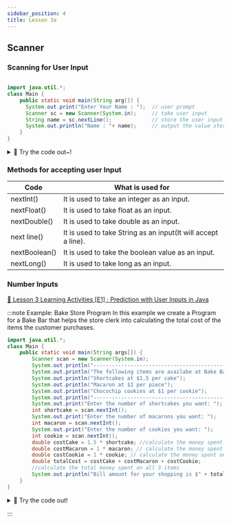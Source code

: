 ```yaml
---
sidebar_position: 4
title: Lesson 3a 
---
```


## Scanner

### Scanning for User Input

```java

import java.util.*;
class Main {
    public static void main(String arg[]) {
      System.out.print("Enter Your Name : ");  // user prompt
      Scanner sc = new Scanner(System.in);     // take user input
      String name = sc.nextLine();             // store the user input in the name variable
      System.out.println("Name : "+ name);     // output the value stored in name
    }
}

```

<details>
<summary>
🧪 Try the code out~! 
</summary>
<iframe src="https://trinket.io/embed/java/5b1603aee0" width="100%" height="600" frameborder="0" marginwidth="0" marginheight="0" allowfullscreen></iframe>

</details>

### Methods for accepting user Input


| Code          | What is used for                                              |
| ------------- | ------------------------------------------------------------- |
| nextInt()     | It is used to take an integer as an input.                    |
| nextFloat()   | It is used to take float as an input.                         |
| nextDouble()  | It is used to take double as an input.                        |
| next line()   | It is used to take String as an input(It will accept a line). |
| nextBoolean() | It is used to take the boolean value as an input.             |
| nextLong()    | It is used to take long as an input.                          |

### Number Inputs

[👀 Lesson 3 Learning Activities [E1] : Prediction with User Inputs in Java](https://learn2codelive.com/courses/107/pages/lesson-3-learning-activities-e1-prediction-with-user-inputs-in-java?module_item_id=9075)

:::note Example: Bake Store Program
In this example we create a Program for a Bake Bar that helps the store clerk
into calculating the total cost of the items the customer purchases.
```java
import java.util.*;
class Main {
    public static void main(String args[]) {
        Scanner scan = new Scanner(System.in);
        System.out.println("------------------------------------------------");
        System.out.println("The following items are availabe at Bake Bar: ");
        System.out.println("Shortcakes at $1.5 per cake");
        System.out.println("Macaron at $1 per piece");
        System.out.println("Chocochip cookies at $1 per cookie");
        System.out.println("-------------------------------------------------");
        System.out.print("Enter the number of shortcakes you want: ");
        int shortcake = scan.nextInt();
        System.out.print("Enter the number of macarons you want: ");
        int macaron = scan.nextInt();
        System.out.print("Enter the number of cookies you want: ");
        int cookie = scan.nextInt();
        double costCake = 1.5 * shortcake; //calculate the money spent on shortcake
        double costMacaron = 1 * macaron; // calculate the money spent on macarons
        double costCookie = 1 * cookie; // calculate the money spent on cookies
        double totalCost = costCake + costMacaron + costCookie;
        //calculate the total money spent on all 3 items
        System.out.println("Bill amount for your shopping is $" + totalCost);
    }
}
```

<details>
<summary>
🧪 Try the code out! 
</summary>
<iframe src="https://trinket.io/embed/java/7646d28f5c" width="100%" height="600" frameborder="0" marginwidth="0" marginheight="0" allowfullscreen></iframe>

</details>

:::